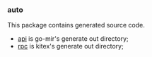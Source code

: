 ### auto
This package contains generated source code.

- [api](api) is go-mir's generate out directory;
- [rpc](rpc) is kitex's generate out directory;
